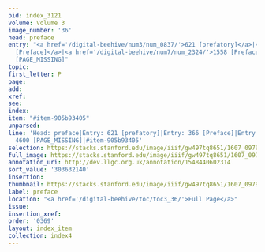 ```yaml
---
pid: index_3121
volume: Volume 3
image_number: '36'
head: preface
entry: "<a href='/digital-beehive/num3/num_0837/'>621 [prefatory]</a>|<a href='/digital-beehive/num2/num_0436/'>366
  [Preface]</a>|<a href='/digital-beehive/num7/num_2324/'>1558 [Preface]</a>|4600
  [PAGE_MISSING]"
topic:
first_letter: P
page:
add:
xref:
see:
index:
item: "#item-905b93405"
unparsed:
line: 'Head: preface|Entry: 621 [prefatory]|Entry: 366 [Preface]|Entry: 1558 [Preface]|Entry:
  4600 [PAGE_MISSING]|#item-905b93405'
selection: https://stacks.stanford.edu/image/iiif/gw497tq8651/1607_0979/1862,2140,707,163/full/0/default.jpg
full_image: https://stacks.stanford.edu/image/iiif/gw497tq8651/1607_0979/full/full/0/default.jpg
annotation_uri: http://dev.llgc.org.uk/annotation/1548440602314
sort_value: '303632140'
insertion:
thumbnail: https://stacks.stanford.edu/image/iiif/gw497tq8651/1607_0979/1862,2140,707,163/150,/0/default.jpg
label: preface
location: "<a href='/digital-beehive/toc/toc3_36/'>Full Page</a>"
issue:
insertion_xref:
order: '0369'
layout: index_item
collection: index4
---
```

